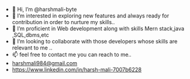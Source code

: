 - 👋 Hi, I’m @harshmali-byte
- 👀 I’m interested in exploring new features and always ready for contribution in order to nurture my skills.. 
- 🌱 I’m proficient in Web development along with  skills Mern stack,java ,SQL,dbms,etc
- 💞️ I’m looking to collaborate  with those developers whose skills are relevant to me .. 
- 📫 feel free to contact me you can reach to me..
- harshmali984@gmail.com
- https://www.linkedin.com/in/harsh-mali-7007b6228


<!---
harshmali-byte/harshmali-byte is a ✨ special ✨ repository because its `README.md` (this file) appears on your GitHub profile.
You can click the Preview link to take a look at your changes.
--->
